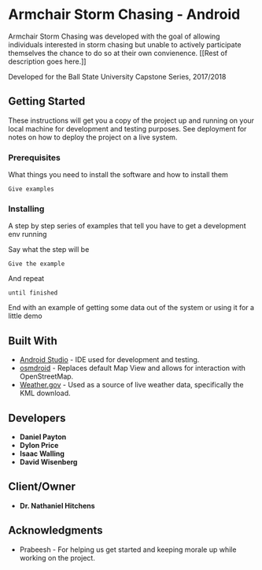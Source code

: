 # Armchair Storm Chasing - Android

Armchair Storm Chasing was developed with the goal of allowing individuals interested in storm chasing but unable to actively participate themselves the chance to do so at their own convienence. [[Rest of description goes here.]]

Developed for the Ball State University Capstone Series, 2017/2018

## Getting Started

These instructions will get you a copy of the project up and running on your local machine for development and testing purposes. See deployment for notes on how to deploy the project on a live system.

### Prerequisites

What things you need to install the software and how to install them

```
Give examples
```

### Installing

A step by step series of examples that tell you have to get a development env running

Say what the step will be

```
Give the example
```

And repeat

```
until finished
```

End with an example of getting some data out of the system or using it for a little demo

## Built With

* [Android Studio](https://developer.android.com/studio/) - IDE used for development and testing. 
* [osmdroid](https://github.com/osmdroid/osmdroid) - Replaces default Map View and allows for interaction with OpenStreetMap.
* [Weather.gov](https://www.weather.gov/source/crh/shapefiles/) - Used as a source of live weather data, specifically the KML download.

## Developers

* **Daniel Payton**
* **Dylon Price**
* **Isaac Walling**
* **David Wisenberg**

## Client/Owner

* **Dr. Nathaniel Hitchens**

## Acknowledgments

* Prabeesh - For helping us get started and keeping morale up while working on the project.

